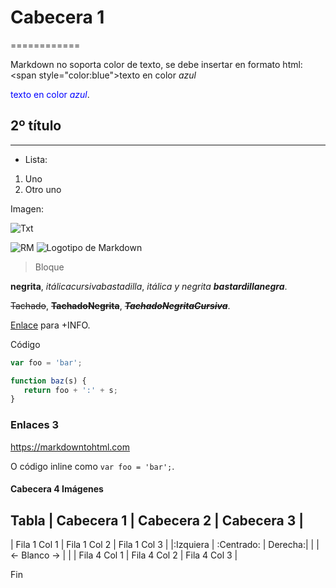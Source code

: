 # Cabecera 1
============

Markdown no soporta color de texto, se debe insertar en formato html:
\<span style="color:blue">texto en color *azul*</span>

<span style="color:blue">texto en color *azul*</span>.

## 2º título
------------
 * Lista:
  1. Uno
  1. Otro uno

Imagen:

![Txt](C:/Users/FelixJoseIbanezPatie/Pictures/Diapositiva5.jpg)

![RM](http://t1.gstatic.com/images?q=tbn:ANd9GcQj9IdHx9c9HDGVAu8odEpVdBkuVx5LHin3qCK-j8H41gxtr5nX)
![Logotipo de Markdown](https://markdown.net.br/assets/img/basic-syntax/markdown-logo-small.png)
> Bloque

**negrita**, *itálicacursivabastadilla*, *itálica y negrita **bastardillanegra***. 

~~Tachado~~, **~~TachadoNegrita~~**, ***~~TachadoNegritaCursiva~~***. 

[Enlace](https://markdowntohtml.com) para +INFO.

Código

```js
var foo = 'bar';

function baz(s) {
   return foo + ':' + s;
}
```

### Enlaces 3

<https://markdowntohtml.com>

O código inline como  `var foo = 'bar';`.

#### Cabecera 4 Imágenes

Tabla
| Cabecera 1   | Cabecera 2   | Cabecera 3    |
-----------------------------------------------
| Fila 1 Col 1 | Fila 1 Col 2 | Fila 1 Col 3  |
|:Izquiera     | :Centrado:   |       Derecha:|
|              | ← Blanco  →  |               |
| Fila 4 Col 1 | Fila 4 Col 2 | Fila 4 Col 3  |

Fin
